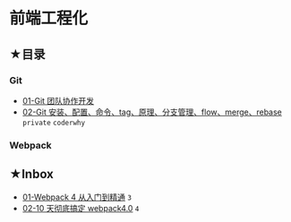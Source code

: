 # 前端工程化

## ★目录

### Git

- [01-Git 团队协作开发](./01/README.md)
- [02-Git 安装、配置、命令、tag、原理、分支管理、flow、merge、rebase](https://github.com/ppambler/fe-coderwhy/blob/main/README.md#1git) `private` `coderwhy`

### Webpack

## ★Inbox

- [01-Webpack 4 从入门到精通](./02/README.md) `3`
- [02-10 天彻底搞定 webpack4.0](./03/README.md) `4`


